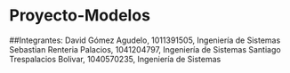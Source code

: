# Proyecto-Modelos

##Integrantes:
David Gómez Agudelo, 1011391505, Ingeniería de Sistemas 
Sebastian Renteria Palacios, 1041204797, Ingeniería de Sistemas
Santiago Trespalacios Bolivar, 1040570235, Ingeniería de Sistemas
